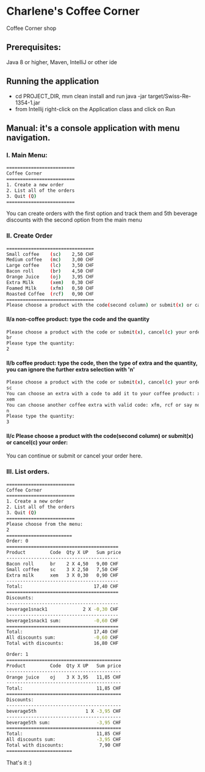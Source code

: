 # Charlene's Coffee Corner
Coffee Corner shop

## Prerequisites:
Java 8 or higher, Maven, IntelliJ or other ide

## Running the application
- cd PROJECT_DIR, mvn clean install and run java -jar target/Swiss-Re-1354-1.jar
- from Intellij right-click on the Application class and click on Run

## Manual: it's a console application with menu navigation.

### I. Main Menu:
``` bash
=========================
Coffee Corner
=========================
1. Create a new order
2. List all of the orders
3. Quit (Q)
=========================
```
You can create orders with the first option and track them and 5th beverage discounts with the second option from the main menu

### II. Create Order
``` bash
================================
Small coffee    (sc)    2,50 CHF
Medium coffee   (mc)    3,00 CHF
Large coffee    (lc)    3,50 CHF
Bacon roll      (br)    4,50 CHF
Orange Juice    (oj)    3,95 CHF
Extra Milk      (xem)   0,30 CHF
Foamed Milk     (xfm)   0,50 CHF
Roasted Coffee  (rcf)   0,90 CHF
================================
Please choose a product with the code(second column) or submit(x) or cancel(c) your order:
```

#### II/a non-coffee product: type the code and the quantity
``` bash
Please choose a product with the code or submit(x), cancel(c) your order:
br
Please type the quantity:
2
```

#### II/b coffee product: type the code, then the type of extra and the quantity, you can ignore the further extra selection with 'n' 
``` bash
Please choose a product with the code or submit(x), cancel(c) your order:
sc
You can choose an extra with a code to add it to your coffee product: xem, xfm, rcf or say no(n)!
xem
You can choose another coffee extra with valid code: xfm, rcf or say no(n)!
n
Please type the quantity:
3
```

#### II/c Please choose a product with the code(second column) or submit(x) or cancel(c) your order: 
You can continue or submit or cancel your order here.

### III. List orders.
``` bash
=========================
Coffee Corner
=========================
1. Create a new order
2. List all of the orders
3. Quit (Q)
=========================
Please choose from the menu: 
2
========================
Order: 0
=========================================
Product         Code  Qty X UP   Sum price
-----------------------------------------
Bacon roll      br    2 X 4,50   9,00 CHF
Small coffee    sc    3 X 2,50   7,50 CHF
Extra milk      xem   3 X 0,30   0,90 CHF
-----------------------------------------
Total:                          17,40 CHF 
=========================================
Discounts:
-----------------------------------------
beverage1snack1             2 X -0,30 CHF
-----------------------------------------
beverage1snack1 sum:            -0,60 CHF 
=========================================
Total:                          17,40 CHF 
All discounts sum:              -0,60 CHF 
Total with discounts:           16,80 CHF 

Order: 1
==========================================
Product         Code  Qty X UP   Sum price
------------------------------------------
Orange juice    oj    3 X 3,95   11,85 CHF
------------------------------------------
Total:                           11,85 CHF 
==========================================
Discounts:
------------------------------------------
beverage5th                  1 X -3,95 CHF
------------------------------------------
beverage5th sum:                 -3,95 CHF 
==========================================
Total:                           11,85 CHF 
All discounts sum:               -3,95 CHF 
Total with discounts:             7,90 CHF 
========================
```

That's it :)
